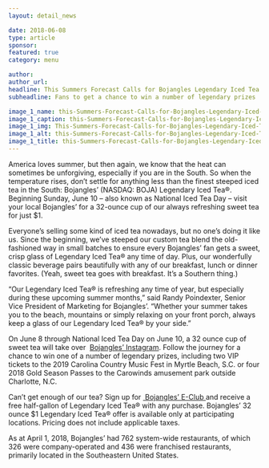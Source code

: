 ```yaml
---
layout: detail_news

date: 2018-06-08
type: article
sponsor:
featured: true
category: menu        

author:  
author_url: 
headline: This Summers Forecast Calls for Bojangles Legendary Iced Tea
subheadline: Fans to get a chance to win a number of legendary prizes

image_1_name: this-Summers-Forecast-Calls-for-Bojangles-Legendary-Iced-Tea-75578
image_1_caption: this-Summers-Forecast-Calls-for-Bojangles-Legendary-Iced-Tea-75578
image_1_img: This-Summers-Forecast-Calls-for-Bojangles-Legendary-Iced-Tea-75578.jpg
image_1_alt: this-Summers-Forecast-Calls-for-Bojangles-Legendary-Iced-Tea-75578
image_1_title: this-Summers-Forecast-Calls-for-Bojangles-Legendary-Iced-Tea-75578
---
```

	
America loves summer, but then again, we know that the heat can sometimes be unforgiving, especially if you are in the South. So when the temperature rises, don&rsquo;t settle for anything less than the finest steeped iced tea in the South: Bojangles&rsquo; (NASDAQ: BOJA) Legendary Iced Tea&reg;. Beginning Sunday, June 10 &ndash; also known as National Iced Tea Day &ndash; visit your local Bojangles&rsquo; for a 32-ounce cup of our always refreshing sweet tea for just $1.

<!--more-->Everyone&rsquo;s selling some kind of iced tea nowadays, but no one&rsquo;s doing it like us. Since the beginning, we&rsquo;ve steeped our custom tea blend the old-fashioned way in small batches to ensure every Bojangles&rsquo; fan gets a sweet, crisp glass of Legendary Iced Tea&reg; any time of day. Plus, our wonderfully classic beverage pairs beautifully with any of our breakfast, lunch or dinner favorites.&nbsp;(Yeah, sweet tea goes with breakfast. It&rsquo;s a Southern thing.)&nbsp;

&ldquo;Our Legendary Iced Tea&reg; is refreshing any time of year, but especially during these upcoming summer months,&rdquo; said Randy Poindexter, Senior Vice President of Marketing for Bojangles&rsquo;. &ldquo;Whether your summer takes you to the beach, mountains or simply relaxing on your front porch, always keep a glass of our Legendary Iced Tea&reg; by your side.&rdquo;

On June 8 through National Iced Tea Day on June 10, a 32 ounce cup of sweet tea will take over&nbsp;
[Bojangles&rsquo; Instagram](https://www.instagram.com/bojangles1977/?hl=en). Follow the journey for a chance to win one of a number of legendary prizes, including two VIP tickets to the 2019 Carolina Country Music Fest in Myrtle Beach, S.C. or four 2018 Gold Season Passes to the Carowinds amusement park outside Charlotte, N.C.

Can&rsquo;t get enough of our tea? Sign up for
[&nbsp;Bojangles&rsquo; E-Club&nbsp;](https://www.bojangles.com/features/join-the-e-club/)and receive a free half-gallon of Legendary Iced Tea&reg; with any purchase.&nbsp;Bojangles&rsquo; 32 ounce $1 Legendary Iced Tea&reg;&nbsp;offer is available only at participating locations. Pricing does not include applicable taxes.&nbsp;

As at April 1, 2018, Bojangles&rsquo;&nbsp;had 762 system-wide restaurants, of which 326 were company-operated and 436 were franchised restaurants, primarily located in the Southeastern United States.